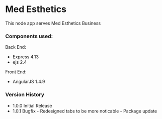 # Med Esthetics
This node app serves Med Esthetics Business



### Components used:
Back End:

* Express	4.13
* ejs		2.4

Front End:

* AngularJS		1.4.9


### Version History

* 1.0.0 	Initial Release
* 1.0.1 	Bugfix
			- Redesigned tabs to be more noticable
			- Package update
			
